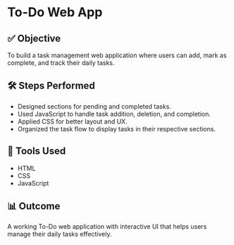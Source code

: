 # To-Do Web App

## ✅ Objective
To build a task management web application where users can add, mark as complete, and track their daily tasks.

## 🛠️ Steps Performed
- Designed sections for pending and completed tasks.
- Used JavaScript to handle task addition, deletion, and completion.
- Applied CSS for better layout and UX.
- Organized the task flow to display tasks in their respective sections.

## 🧰 Tools Used
- HTML
- CSS
- JavaScript

## 📊 Outcome
A working To-Do web application with interactive UI that helps users manage their daily tasks effectively.
